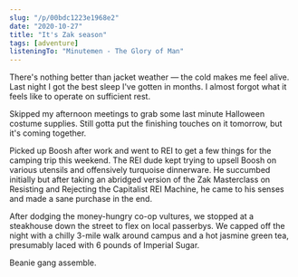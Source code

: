 ```yaml
---
slug: "/p/00bdc1223e1968e2"
date: "2020-10-27"
title: "It's Zak season"
tags: [adventure]
listeningTo: "Minutemen - The Glory of Man"
---
```


There's nothing better than jacket weather — the cold makes me feel alive. Last night I got the best sleep I've gotten in months. I almost forgot what it feels like to operate on sufficient rest.

Skipped my afternoon meetings to grab some last minute Halloween costume supplies. Still gotta put the finishing touches on it tomorrow, but it's coming together.

Picked up Boosh after work and went to REI to get a few things for the camping trip this weekend. The REI dude kept trying to upsell Boosh on various utensils and offensively turquoise dinnerware. He succumbed initially but after taking an abridged version of the Zak Masterclass on Resisting and Rejecting the Capitalist REI Machine, he came to his senses and made a sane purchase in the end.

After dodging the money-hungry co-op vultures, we stopped at a steakhouse down the street to flex on local passerbys. We capped off the night with a chilly 3-mile walk around campus and a hot jasmine green tea, presumably laced with 6 pounds of Imperial Sugar.

Beanie gang assemble.
